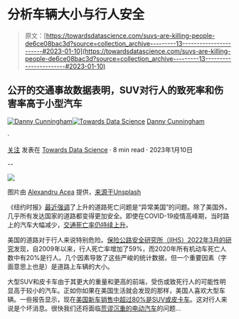 # 分析车辆大小与行人安全

> 原文：[https://towardsdatascience.com/suvs-are-killing-people-de6ce08bac3d?source=collection_archive---------13-----------------------#2023-01-10](https://towardsdatascience.com/suvs-are-killing-people-de6ce08bac3d?source=collection_archive---------13-----------------------#2023-01-10)

## 公开的交通事故数据表明，SUV对行人的致死率和伤害率高于小型汽车

[](https://medium.com/@djcunningham0?source=post_page-----de6ce08bac3d--------------------------------)[![Danny Cunningham](../Images/f69d188f8084910fc3a3f324173f0571.png)](https://medium.com/@djcunningham0?source=post_page-----de6ce08bac3d--------------------------------)[](https://towardsdatascience.com/?source=post_page-----de6ce08bac3d--------------------------------)[![Towards Data Science](../Images/a6ff2676ffcc0c7aad8aaf1d79379785.png)](https://towardsdatascience.com/?source=post_page-----de6ce08bac3d--------------------------------) [Danny Cunningham](https://medium.com/@djcunningham0?source=post_page-----de6ce08bac3d--------------------------------)

·

[关注](https://medium.com/m/signin?actionUrl=https%3A%2F%2Fmedium.com%2F_%2Fsubscribe%2Fuser%2Faaad94971fba&operation=register&redirect=https%3A%2F%2Ftowardsdatascience.com%2Fsuvs-are-killing-people-de6ce08bac3d&user=Danny+Cunningham&userId=aaad94971fba&source=post_page-aaad94971fba----de6ce08bac3d---------------------post_header-----------) 发表在 [Towards Data Science](https://towardsdatascience.com/?source=post_page-----de6ce08bac3d--------------------------------) · 8 min read · 2023年1月10日[](https://medium.com/m/signin?actionUrl=https%3A%2F%2Fmedium.com%2F_%2Fvote%2Ftowards-data-science%2Fde6ce08bac3d&operation=register&redirect=https%3A%2F%2Ftowardsdatascience.com%2Fsuvs-are-killing-people-de6ce08bac3d&user=Danny+Cunningham&userId=aaad94971fba&source=-----de6ce08bac3d---------------------clap_footer-----------)

--

[](https://medium.com/m/signin?actionUrl=https%3A%2F%2Fmedium.com%2F_%2Fbookmark%2Fp%2Fde6ce08bac3d&operation=register&redirect=https%3A%2F%2Ftowardsdatascience.com%2Fsuvs-are-killing-people-de6ce08bac3d&source=-----de6ce08bac3d---------------------bookmark_footer-----------)![](../Images/2ef0182719b9631493fb39ee5b606e8a.png)

图片由 [Alexandru Acea](https://unsplash.com/@alexacea?utm_source=medium&utm_medium=referral) 提供，[来源于Unsplash](https://unsplash.com/?utm_source=medium&utm_medium=referral)

《纽约时报》[最近强调](https://www.nytimes.com/2022/11/27/upshot/road-deaths-pedestrians-cyclists.html)了上升的道路死亡问题是“异常美国”的问题。除了美国外，几乎所有发达国家的道路都变得更加安全。即使在COVID-19疫情高峰期，当时路上的汽车大幅减少，[交通死亡率仍持续上升](https://www.nytimes.com/2021/01/01/nyregion/nyc-traffic-deaths.html)。

美国的道路对于行人来说特别危险。[保险公路安全研究所（IIHS）2022年3月的研究](https://www.iihs.org/news/detail/suvs-other-large-vehicles-often-hit-pedestrians-while-turning)发现，自2009年以来，行人死亡率增加了59%，而2020年所有机动车死亡人数中有20%是行人。几个因素导致了这些严峻的统计数据，但一个重要因素（字面意思上也是）是道路上车辆的大小。

大型SUV和皮卡车由于其更大的重量和更高的前端，受伤或致死行人的可能性明显高于较小的汽车。正如你如果在美国生活就会发现的那样，美国人喜欢大型车辆。一些报告显示，现在[美国新车销售中超过80%是SUV或皮卡车](https://jalopnik.com/trucks-and-suvs-are-now-over-80-percent-of-new-car-sale-1848427797)。这对行人来说是个坏消息。很快我们还将面临[荒谬沉重的电动汽车](https://www.google.com/search?q=hummer+ev+weight&client=safari&rls=en&sxsrf=AJOqlzXQvjl37e6JayYntx6U_ZmVu3H1iw%3A1673159351587&ei=t2K6Y_jCI4GcptQPiaCbKA&ved=0ahUKEwi4-ramrLf8AhUBjokEHQnQBgUQ4dUDCA8&uact=5&oq=hummer+ev+weight&gs_lcp=Cgxnd3Mtd2l6LXNlcnAQAzIICAAQgAQQsQMyBQgAEIAEMgUIABCABDIFCAAQgAQyBggAEBYQHjIGCAAQFhAeMgkIABAWEB4Q8QQyBggAEBYQHjIGCAAQFhAeMgYIABAWEB46CggAEEcQ1gQQsAM6DQgAEEcQ1gQQsAMQiwM6CggAELADEEMQiwM6DQgAEOQCENYEELADGAE6FQguEMcBENEDENQCEMgDELADEEMYAjoSCC4QxwEQ0QMQyAMQsAMQQxgCOgwILhDIAxCwAxBDGAI6EAgAEIAEEIcCELEDEIMBEBQ6CwgAEIAEELEDEIMBOgoIABCABBCHAhAUOgQIABBDOgUIABCRAjoICAAQsQMQkQI6CAgAEBYQHhAKOgsIABAWEB4Q8QQQCkoECEEYAEoECEYYAVCcAli8CmCXC2gBcAF4AIABZ4gByAOSAQM2LjGYAQCgAQHIARO4AQLAAQHaAQYIARABGAnaAQYIAhABGAg&sclient=gws-wiz-serp)的问题…
